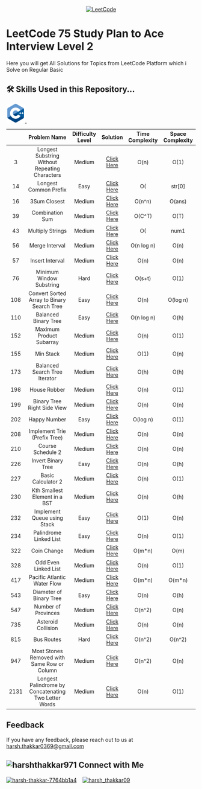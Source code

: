 <p align="center">
  <a href="https://leetcode.com/harshthakkar36/">
    <img alt="LeetCode" height="20%" width="20%"  src="https://assets.leetcode.com/users/images/3ee57a8e-be51-47bb-8e29-eb2151fc25bf_1655498807.6539922.png">
  </a>
</p>

# LeetCode 75 Study Plan to Ace Interview Level 2

Here you will get All Solutions for Topics from LeetCode Platform which i Solve on Regular Basic




## 🛠 Skills Used in this Repository...
 
 <a href="https://www.w3schools.com/cpp/" target="_blank" rel="noreferrer"> <img src="https://raw.githubusercontent.com/devicons/devicon/master/icons/cplusplus/cplusplus-original.svg" alt="cplusplus" height="50" width="50"/> </a>
   &nbsp;&nbsp;
  
  

|  | Problem Name     |Difficulty Level|Solution|Time Complexity|Space Complexity|
| :-: | :-: |:-:| :-: | :-:|:-:|
| 3     | Longest Substring Without Repeating Characters | Medium|[Click Here](https://github.com/Harsh971/LeetCode-Solutions/blob/main/LeetCode%2075%20Study%20Plan%20to%20Ace%20Interview%20Level%202/Longest-Substring-Without-Repeating-Characters.cpp)|O(n)|O(1)|
| 14     | Longest Common Prefix | Easy|[Click Here](https://github.com/Harsh971/LeetCode-Solutions/blob/main/LeetCode%2075%20Study%20Plan%20to%20Ace%20Interview%20Level%202/Longest-Common-Prefix.cpp)|O(|str[0]|*|str|)|O(|str[0]|)|
| 16     | 3Sum Closest | Medium|[Click Here](https://github.com/Harsh971/LeetCode-Solutions/blob/main/LeetCode%2075%20Study%20Plan%20to%20Ace%20Interview%20Level%202/3Sum-Closest.cpp)|O(n^n)|O(ans)|
| 39     | Combination Sum | Medium|[Click Here](https://github.com/Harsh971/LeetCode-Solutions/blob/main/LeetCode%2075%20Study%20Plan%20to%20Ace%20Interview%20Level%202/Combination-Sum.cpp)|O(C^T)|O(T)|
| 43     | Multiply Strings | Medium|[Click Here](https://github.com/Harsh971/LeetCode-Solutions/blob/main/LeetCode%2075%20Study%20Plan%20to%20Ace%20Interview%20Level%202/Multiply-Strings.cpp)|O(|num1| * |num2|)|O(|num1| + |num2|)|
| 56     | Merge Interval | Medium|[Click Here](https://github.com/Harsh971/LeetCode-Solutions/blob/main/LeetCode%2075%20Study%20Plan%20to%20Ace%20Interview%20Level%202/Merge-Intervals.cpp)|O(n log n)|O(n)|
| 57     | Insert Interval | Medium|[Click Here](https://github.com/Harsh971/LeetCode-Solutions/blob/main/LeetCode%2075%20Study%20Plan%20to%20Ace%20Interview%20Level%202/Insert-Interval.cpp)|O(n)|O(n)|
| 76     | Minimum Window Substring | Hard|[Click Here](https://github.com/Harsh971/LeetCode-Solutions/blob/main/LeetCode%2075%20Study%20Plan%20to%20Ace%20Interview%20Level%202/Minimum-Window-Substring.cpp)|O(s+t)|O(1)|
| 108    | Convert Sorted Array to Binary Search Tree | Easy|[Click Here](https://github.com/Harsh971/LeetCode-Solutions/blob/main/LeetCode%2075%20Study%20Plan%20to%20Ace%20Interview%20Level%202/Convert-Sorted-Array-to-Binary-Search-Tree.cpp)|O(n)|O(log n)|
| 110    | Balanced Binary Tree | Easy|[Click Here](https://github.com/Harsh971/LeetCode-Solutions/blob/main/LeetCode%2075%20Study%20Plan%20to%20Ace%20Interview%20Level%202/Balanced-Binary-Tree.cpp)|O(n log n)|O(h)|
| 152    | Maximum Product Subarray | Medium|[Click Here](https://github.com/Harsh971/LeetCode-Solutions/blob/main/LeetCode%2075%20Study%20Plan%20to%20Ace%20Interview%20Level%202/Maximum-Product-Subarray.cpp)|O(n)|O(1)|
| 155    | Min Stack | Medium|[Click Here](https://github.com/Harsh971/LeetCode-Solutions/blob/main/LeetCode%2075%20Study%20Plan%20to%20Ace%20Interview%20Level%202/Min-Stack.cpp)|O(1)|O(n)|
| 173    | Balanced Search Tree Iterator | Medium|[Click Here](https://github.com/Harsh971/LeetCode-Solutions/blob/main/LeetCode%2075%20Study%20Plan%20to%20Ace%20Interview%20Level%202/Binary-Search-Tree-Iterator.cpp)|O(h)|O(h)|
| 198    | House Robber | Medium|[Click Here](https://github.com/Harsh971/LeetCode-Solutions/blob/main/LeetCode%2075%20Study%20Plan%20to%20Ace%20Interview%20Level%202/House-Robber.cpp)|O(n)|O(1)|
| 199    | Binary Tree Right Side View | Medium|[Click Here](https://github.com/Harsh971/LeetCode-Solutions/blob/main/LeetCode%2075%20Study%20Plan%20to%20Ace%20Interview%20Level%202/Binary-Tree-Right-Side-View.cpp)|O(n)|O(n)|
| 202    | Happy Number | Easy|[Click Here](https://github.com/Harsh971/LeetCode-Solutions/blob/main/LeetCode%2075%20Study%20Plan%20to%20Ace%20Interview%20Level%202/Happy-Number.cpp)|O(log n)|O(1)|
| 208    | Implement Trie (Prefix Tree) | Medium|[Click Here](https://github.com/Harsh971/LeetCode-Solutions/blob/main/LeetCode%2075%20Study%20Plan%20to%20Ace%20Interview%20Level%202/Implement-Trie-(Prefix-Tree).cpp)|O(n)|O(n)|
| 210    | Course Schedule 2 | Medium|[Click Here](https://github.com/Harsh971/LeetCode-Solutions/blob/main/LeetCode%2075%20Study%20Plan%20to%20Ace%20Interview%20Level%202/Course-Schedule-2.cpp)|O(n)|O(n)|
| 226    | Invert Binary Tree | Easy|[Click Here](https://github.com/Harsh971/LeetCode-Solutions/blob/main/LeetCode%2075%20Study%20Plan%20to%20Ace%20Interview%20Level%202/Invert-Binary-Tree.cpp)|O(n)|O(h)|
| 227    | Basic Calculator 2 | Medium|[Click Here](https://github.com/Harsh971/LeetCode-Solutions/blob/main/LeetCode%2075%20Study%20Plan%20to%20Ace%20Interview%20Level%202/Basic-Calculator-II.cpp)|O(n)|O(1)|
| 230    | Kth Smallest Element in a BST | Medium|[Click Here](https://github.com/Harsh971/LeetCode-Solutions/blob/main/LeetCode%2075%20Study%20Plan%20to%20Ace%20Interview%20Level%202/Kth-Smallest-Element-in-a-BST.cpp)|O(n)|O(h)|
| 232    | Implement Queue using Stack | Easy|[Click Here](https://github.com/Harsh971/LeetCode-Solutions/blob/main/LeetCode%2075%20Study%20Plan%20to%20Ace%20Interview%20Level%202/Implement-Queue-using-Stacks.cpp)|O(1)|O(n)|
| 234    | Palindrome Linked List | Easy|[Click Here](https://github.com/Harsh971/LeetCode-Solutions/blob/main/LeetCode%2075%20Study%20Plan%20to%20Ace%20Interview%20Level%202/Palindrome-Linked-List.cpp)|O(n)|O(1)|
| 322    | Coin Change | Medium|[Click Here](https://github.com/Harsh971/LeetCode-Solutions/blob/main/LeetCode%2075%20Study%20Plan%20to%20Ace%20Interview%20Level%202/Coin-Change.cpp)|O(m*n)|O(m)|
| 328    | Odd Even Linked List | Medium|[Click Here](https://github.com/Harsh971/LeetCode-Solutions/blob/main/LeetCode%2075%20Study%20Plan%20to%20Ace%20Interview%20Level%202/Odd-Even-Linked-List.cpp)|O(n)|O(1)|
| 417    | Pacific Atlantic Water Flow | Medium|[Click Here](https://github.com/Harsh971/LeetCode-Solutions/blob/main/LeetCode%2075%20Study%20Plan%20to%20Ace%20Interview%20Level%202/Pacific-Atlantic-Water-Flow.cpp)|O(m*n)|O(m*n)|
| 543    | Diameter of Binary Tree | Easy|[Click Here](https://github.com/Harsh971/LeetCode-Solutions/blob/main/LeetCode%2075%20Study%20Plan%20to%20Ace%20Interview%20Level%202/Diameter-of-Binary-Tree.cpp)|O(n)|O(h)|
| 547    | Number of Provinces | Medium|[Click Here](https://github.com/Harsh971/LeetCode-Solutions/blob/main/LeetCode%2075%20Study%20Plan%20to%20Ace%20Interview%20Level%202/Number-of-Provinces.cpp)|O(n^2)|O(n)|
| 735    | Asteroid Collision | Medium|[Click Here](https://github.com/Harsh971/LeetCode-Solutions/blob/main/LeetCode%2075%20Study%20Plan%20to%20Ace%20Interview%20Level%202/Asteroid-Collision.cpp)|O(n)|O(n)|
| 815    | Bus Routes | Hard|[Click Here](https://github.com/Harsh971/LeetCode-Solutions/blob/main/LeetCode%2075%20Study%20Plan%20to%20Ace%20Interview%20Level%202/Bus-Routes.cpp)|O(n^2)|O(n^2)|
| 947    | Most Stones Removed with Same Row or Column | Medium|[Click Here](https://github.com/Harsh971/LeetCode-Solutions/blob/main/LeetCode%2075%20Study%20Plan%20to%20Ace%20Interview%20Level%202/Most-Stones-Removed-with-Same-Row-or-Column.cpp)|O(n^2)|O(n)|
| 2131    | Longest Palindrome by Concatenating Two Letter Words | Medium|[Click Here](https://github.com/Harsh971/LeetCode-Solutions/blob/main/LeetCode%2075%20Study%20Plan%20to%20Ace%20Interview%20Level%202/Longest-Palindrome-by-Concatenating-Two-Letter-Words.cpp)|O(n)|O(1)|

## Feedback
If you have any feedback, please reach out to us at harsh.thakkar0369@gmail.com

## <img src="https://t3.ftcdn.net/jpg/03/55/16/48/360_F_355164871_fQLc5jgqvYaqKbrlM20WQ09r1xqune1J.jpg" alt="harshthakkar971" width="40" /> Connect with Me
<p>
  	<a href="https://linkedin.com/in/harsh-thakkar-7764bb1a4" target="blank"><img align="center" src="https://upload.wikimedia.org/wikipedia/commons/thumb/c/ca/LinkedIn_logo_initials.png/800px-LinkedIn_logo_initials.png" alt="harsh-thakkar-7764bb1a4" height="50" width="50" /></a>
  &nbsp;&nbsp;
 <a href="https://instagram.com/harsh_thakkar09" target="blank"><img align="center" src="https://upload.wikimedia.org/wikipedia/commons/thumb/e/e7/Instagram_logo_2016.svg/768px-Instagram_logo_2016.svg.png" alt="harsh_thakkar09" height="50" width="50" /></a>
</p>
